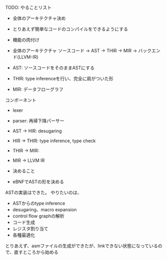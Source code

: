 TODO: やることリスト
* 全体のアーキテクチャ決め
* とりあえず簡単なコードのコンパイルをできるようにする
* 機能の肉付け

* 全体のアーキテクチャ
ソースコード -> AST -> THIR -> MIR -> バックエンド(LLVM-IR)
* AST: ソースコードをそのままASTにする
* THIR: type inferenceを行い、完全に肩がついた形
* MIR: データフローグラフ

コンポーネント
* lexer
* parser: 再帰下降パーサー
* AST -> HIR: desugaring
* HIR -> THIR: type inference, type check
* THIR -> MIR:
* MIR -> LLVM IR

* 決めること
* eBNFでASTの形を決める

ASTの実装はできた。
やりたいのは、
* ASTからのtype inference
* desugaring、macro expansion
* control flow graphの解析
* コード生成
* レジスタ割り当て
* 各種最適化

とりあえず、asmファイルの生成ができたが、linkできない状態になっているので、直すところから始める